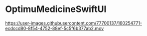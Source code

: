 # OptimuMedicineSwiftUI
https://user-images.githubusercontent.com/77700137/160254771-ecdccd80-8f54-4752-88ef-5c5f6b377ab2.mov
